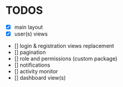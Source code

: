 

# TODOS


* [x]    main layout
* [x]    user(s) views
* []    login & registration views replacement
* []    pagination
* []    role and permissions (custom package) 
* []    notifications
* []    activity monitor
* []    dashboard view(s)



